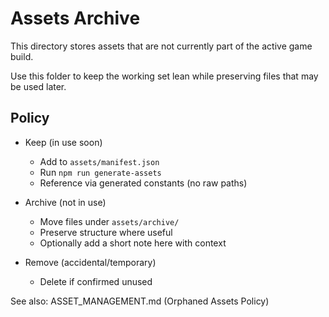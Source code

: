 # Assets Archive

This directory stores assets that are not currently part of the active game build.

Use this folder to keep the working set lean while preserving files that may be used later.

## Policy

- Keep (in use soon)
  - Add to `assets/manifest.json`
  - Run `npm run generate-assets`
  - Reference via generated constants (no raw paths)

- Archive (not in use)
  - Move files under `assets/archive/`
  - Preserve structure where useful
  - Optionally add a short note here with context

- Remove (accidental/temporary)
  - Delete if confirmed unused

See also: ASSET_MANAGEMENT.md (Orphaned Assets Policy)

